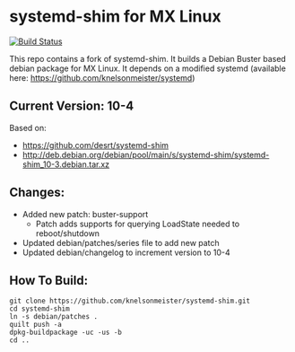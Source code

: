 # systemd-shim for MX Linux

[![Build Status](https://travis-ci.com/Head-on-a-Stick/systemd-shim.svg?branch=Travis_CI)](https://travis-ci.com/Head-on-a-Stick/systemd-shim)

This repo contains a fork of systemd-shim.  It builds a Debian Buster based debian package for MX Linux.
It depends on a modified systemd (available here: https://github.com/knelsonmeister/systemd)

## Current Version: 10-4
Based on:
- https://github.com/desrt/systemd-shim
- http://deb.debian.org/debian/pool/main/s/systemd-shim/systemd-shim_10-3.debian.tar.xz

## Changes:
  - Added new patch: buster-support
      - Patch adds supports for querying LoadState needed to reboot/shutdown
  - Updated debian/patches/series file to add new patch
  - Updated debian/changelog to increment version to 10-4

## How To Build:
```
git clone https://github.com/knelsonmeister/systemd-shim.git
cd systemd-shim
ln -s debian/patches .
quilt push -a
dpkg-buildpackage -uc -us -b
cd ..
```
